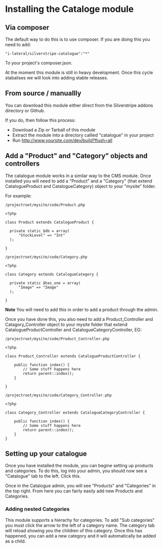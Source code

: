 Installing the Cataloge module
==============================

## Via composer

The default way to do this is to use composer. If you are doing this
you need to add:

    "i-lateral/silverstripe-catalogue":"*"

To your project's composer.json.

At the moment this module is still in heavy development. Once this cycle
stabalises we will look into adding stable releases.

## From source / manuallly

You can download this module either direct from the Silverstripe addons
directory or Github.

If you do, then follow this process:

* Download a Zip or Tarball of this module
* Extract the module into a directory callled "catalogue" in your project
* Run http://www.yoursite.com/dev/build?flush=all

## Add a "Product" and "Category" objects and controllers

The catalogue module works in a similar way to the CMS module. Once
installed you will need to add a "Product" and a "Category" (that extend
CatalogueProduct and CatalogueCategory) object to your "mysite" folder.

For example:

    /projectroot/mysite/code/Product.php
    
    <?php
    
    class Product extends CatalogueProduct {
    
      private static $db = array(
          "StockLevel" => "Int"
      );
    
    }
    
    /projectroot/mysite/code/Category.php
    
    <?php
    
    class Category extends CatalogueCategory {
    
      private static $has_one = array(
          "Image" => "Image"
      );
    
    }
    
**Note** You will need to add this in order to add a product through the
admin.

Once you have done this, you also need to add a Product_Controller and
Catagory_Controller object to your mysite folder that extend
CatalogueProductController and CatalogueCategoryController, EG:

    /projectroot/mysite/code/Product_Controller.php
    
    <?php
    
    class Product_Controller extends CatalogueProductController {    
    
        public function index() {
            // Some stuff happens here
            return parent::index();
        }
    
    }
    
    /projectroot/mysite/code/Category_Controller.php
    
    <?php
    
    class Category_Controller extends CatalogueCategoryController {
        
        public function index() {
            // Some stuff happens here
            return parent::index();
        }
    }


## Setting up your catalogue

Once you have installed the module, you can begine setting up products
and categories. To do this, log into your admin, you should now see a
"Catalogue" tab to the left. Click this.

Once in the Catalogue admin, you will see "Products" and "Categories" in
the top right. From here you can fairly easily add new Products and 
Categories.

### Adding nested Categories

This module supports a hierachy for categories. To add "Sub categories"
you must click the arrow to the left of a category name. The category
tab will reload showing you the children of this category. Once this has
happened, you can add a new category and it will automatically be added
as a child.
